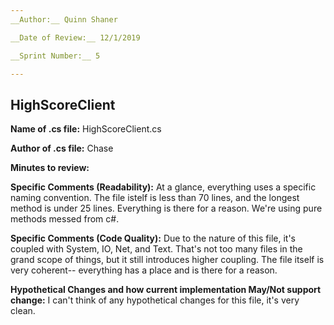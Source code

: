 ```yaml
---
__Author:__ Quinn Shaner

__Date of Review:__ 12/1/2019

__Sprint Number:__ 5

---
```

## HighScoreClient  ##

__Name of .cs file:__ HighScoreClient.cs

__Author of .cs file:__ Chase

__Minutes to review:__ 

__Specific Comments (Readability):__
At a glance, everything uses a specific naming convention. The file istelf is less than 70 lines, and the longest method is under 25 lines. Everything is there for a reason. We're using pure methods messed from c#.

__Specific Comments (Code Quality):__
Due to the nature of this file, it's coupled with System, IO, Net, and Text. That's not too many files in the grand scope of things, but it still introduces higher coupling. The file itself is very coherent-- everything has a place and is there for a reason. 

__Hypothetical Changes and how current implementation May/Not support change:__
I can't think of any hypothetical changes for this file, it's very clean. 
